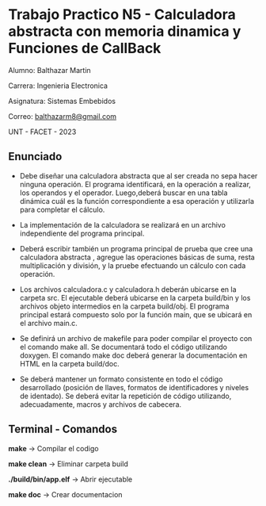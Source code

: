 # Trabajo Practico N5   -   Calculadora abstracta con memoria dinamica y Funciones de CallBack

Alumno: Balthazar Martin

Carrera: Ingenieria Electronica

Asignatura: Sistemas Embebidos 

Correo: balthazarm8@gmail.com

UNT -   FACET   -    2023    

## Enunciado

- Debe diseñar una calculadora abstracta que al ser creada no sepa hacer ninguna operación. El programa identificará, en la operación a realizar, los operandos y el operador. Luego,deberá buscar en una tabla dinámica cuál es la función correspondiente a esa operación y utilizarla para completar el cálculo.

- La implementación de la calculadora se realizará en un archivo independiente del programa principal.

- Deberá escribir también un programa principal de prueba que cree una calculadora abstracta , agregue las operaciones básicas de suma, resta multiplicación y división, y la pruebe efectuando un cálculo con cada operación.

- Los archivos calculadora.c y calculadora.h deberán ubicarse en la carpeta src. El ejecutable deberá ubicarse en la carpeta build/bin y los archivos objeto intermedios en la carpeta build/obj. El programa principal estará compuesto solo por la función main, que se ubicará en el archivo main.c.

- Se definirá un archivo de makefile para poder compilar el proyecto con el comando make all. Se documentará todo el código utilizando doxygen. El comando make doc deberá generar la documentación en HTML en la carpeta build/doc.

- Se deberá mantener un formato consistente en todo el código desarrollado (posición de llaves, formatos de identificadores y niveles de identado). Se deberá evitar la repetición de código utilizando, adecuadamente, macros y archivos de cabecera.

## Terminal - Comandos

**make**                    ->  Compilar el codigo

**make clean**              ->  Eliminar carpeta build

**./build/bin/app.elf**     ->  Abrir ejecutable

**make doc**                ->  Crear documentacion